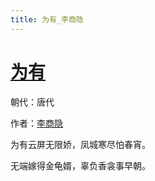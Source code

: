 ```yaml
---
title: 为有_李商隐
---
```


# [为有](http://so.gushiwen.org/view_28697.aspx)

朝代：唐代

作者：[李商隐](http://so.gushiwen.org/author_204.aspx)

为有云屏无限娇，凤城寒尽怕春宵。 

无端嫁得金龟婿，辜负香衾事早朝。